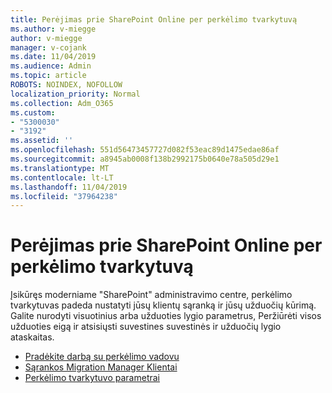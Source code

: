 ```yaml
---
title: Perėjimas prie SharePoint Online per perkėlimo tvarkytuvą
ms.author: v-miegge
author: v-miegge
manager: v-cojank
ms.date: 11/04/2019
ms.audience: Admin
ms.topic: article
ROBOTS: NOINDEX, NOFOLLOW
localization_priority: Normal
ms.collection: Adm_O365
ms.custom:
- "5300030"
- "3192"
ms.assetid: ''
ms.openlocfilehash: 551d56473457727d082f53eac89d1475edae86af
ms.sourcegitcommit: a8945ab0008f138b2992175b0640e78a505d29e1
ms.translationtype: MT
ms.contentlocale: lt-LT
ms.lasthandoff: 11/04/2019
ms.locfileid: "37964238"
---
```

# <a name="migrating-to-sharepoint-online-via-migration-manager"></a>Perėjimas prie SharePoint Online per perkėlimo tvarkytuvą

Įsikūręs moderniame "SharePoint" administravimo centre, perkėlimo tvarkytuvas padeda nustatyti jūsų klientų sąranką ir jūsų užduočių kūrimą. Galite nurodyti visuotinius arba užduoties lygio parametrus, Peržiūrėti visos užduoties eigą ir atsisiųsti suvestines suvestinės ir užduočių lygio ataskaitas.

* [Pradėkite darbą su perkėlimo vadovu](https://docs.microsoft.com/sharepointmigration/mm-get-started)
* [Sąrankos Migration Manager Klientai](https://docs.microsoft.com/sharepointmigration/mm-setup-clients)
* [Perkėlimo tvarkytuvo parametrai](https://docs.microsoft.com/sharepointmigration/mm-settings)